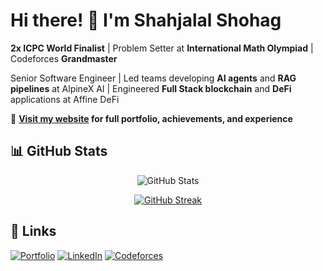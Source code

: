 # Hi there! 👋 I'm Shahjalal Shohag

**2x ICPC World Finalist** | Problem Setter at **International Math Olympiad** | Codeforces **Grandmaster**

Senior Software Engineer | Led teams developing **AI agents** and **RAG pipelines** at AlpineX AI | Engineered **Full Stack blockchain** and **DeFi** applications at Affine DeFi

🔗 **[Visit my website](https://shahjalalshohag.com/) for full portfolio, achievements, and experience**

## 📊 GitHub Stats

<div align="center">

![GitHub Stats](https://github-profile-summary-cards.vercel.app/api/cards/stats?username=ShahjalalShohag&theme=github_dark)

[![GitHub Streak](https://github-readme-streak-stats.herokuapp.com/?user=ShahjalalShohag&currStreakNum=2FD3EB&fire=pink&sideLabels=F00&theme=nightowl)](https://git.io/streak-stats)

</div>

## 🔗 Links

[![Portfolio](https://img.shields.io/badge/Portfolio-shahjalalshohag.com-blue?style=for-the-badge&logo=google-chrome)](https://shahjalalshohag.com/) [![LinkedIn](https://img.shields.io/badge/LinkedIn-blue?style=for-the-badge&logo=linkedin)](https://www.linkedin.com/in/shahjalalshohag/) [![Codeforces](https://img.shields.io/badge/Codeforces-YouKn0wWho-red?style=for-the-badge)](https://codeforces.com/profile/YouKn0wWho)
